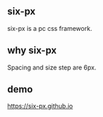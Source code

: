 ## six-px
six-px is a pc css framework.
## why six-px
Spacing and size step are 6px.
## demo
https://six-px.github.io

